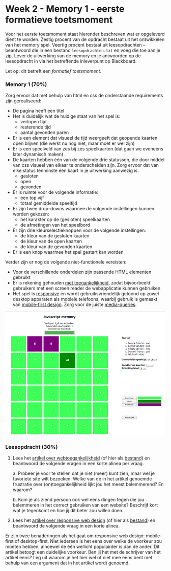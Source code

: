 # Week 2 - Memory 1 - eerste formatieve toetsmoment

Voor het eerste toetsmoment staat hieronder beschreven wat er opgeleverd dient te worden. Zestig procent van de opdracht bestaat uit het ontwikkelen van het memory spel. Veertig procent bestaat uit leesopdrachten – beantwoord die in een bestand `leesopdrachten.txt` en voeg die toe aan je zip. Lever de uitwerking van de memory en je antwoorden op de leesopdracht in via het betreffende inleverpunt op Blackboard. 

Let op: dit betreft een *formatief toetsmoment*.

### Memory 1 (70%)

Zorg ervoor dat met behulp van html en css de onderstaande requirements zijn gerealiseerd:

- De pagina heeft een titel
- Het is duidelijk wat de huidige staat van het spel is:
    - verlopen tijd
    - resterende tijd
    - aantal gevonden paren
- Er is een element dat visueel de tijd weergeeft dat geopende kaarten open blijven (die werkt nu nog niet, maar moet er wel zijn)
- Er is een speelveld van zes bij zes speelkaarten (dat gaan we eveneens later dynamisch maken)
- De kaarten hebben één van de volgende drie statussen, die door middel van css visueel van elkaar te onderscheiden zijn. Zorg ervoor dat van elke status tenminste één kaart in je uitwerking aanwezig is.
    - gesloten
    - open
    - gevonden
- Er is ruimte voor de volgende informatie:
    - een top vijf
    - totaal gemiddelde speeltijd
- Er zijn twee drop-downs waarmee de volgende instellingen kunnen worden gekozen:
    - het karakter op de (gesloten) speelkaarten
    - de afmetingen van het speelbord
- Er zijn drie kleurselectieknoppen voor de volgende instellingen:
    - de kleur van de gesloten kaarten
    - de kleur van de open kaarten
    - de kleur van de gevonden kaarten
- Er is een knop waarmee het spel gestart kan worden

Verder zijn er nog de volgende niet-functionele vereisten:

- Voor de verschillende onderdelen zijn passende HTML elementen gebruikt
- Er is rekening gehouden [met toegankelijkheid](https://developer.mozilla.org/en-US/docs/Web/Accessibility), zodat bijvoorbeeld gebruikers met een screen reader de webapplicatie kunnen gebruiken
- Het spel is [responsive](https://developer.mozilla.org/en-US/docs/Learn/CSS/CSS_layout/Responsive_Design) en wordt gebruiksvriendelijk getoond op zowel desktop apparaten als mobiele telefoons, waarbij gebruik is gemaakt van [mobile-first design](https://developer.mozilla.org/en-US/docs/Web/Progressive_web_apps/Responsive/Mobile_first). Zorg voor de juiste [media-queries](https://developer.mozilla.org/en-US/docs/Web/CSS/Media_Queries/Using_media_queries).

![Het memory-spel zoals het er uit kan komen te zien](../imgs/memory-demo.png)

### Leesopdracht (30%)

1. Lees het [artikel over webtoegankelijkheid](https://bighack.org/5-most-annoying-website-features-i-face-as-a-blind-screen-reader-user-accessibility/) (of hier als [bestand](../materialen/week2-flexbox/toegankelijkheid.pdf)) en beantwoord de volgende vragen in een korte alinea per vraag.

    a. Probeer je voor te stellen dat je niet (meer) kunt zien, maar wel je favoriete site wilt bezoeken. Welke van de in het artikel genoemde frustratie over (on)toegankelijkheid lijkt jou het meest belemmerend? En waarom?

    b. Kom je als ziend persoon ook wel eens dingen tegen die jou belemmeren in het correct gebruiken van een website? Beschrijf kort wat je tegenkomt en hoe jij dit beter zou willen doen.

2. Lees het [artikel over responsive web design](https://www.freecodecamp.org/news/taking-the-right-approach-to-responsive-web-design/) (of hier als [bestand](../materialen/week2-flexbox/responsive.pdf)) en beantwoord de volgende vraag in een korte alinea.

Er zijn twee benaderingen als het gaat om responsive web design: mobile-first of desktop-first. Niet iedereen is het eens over welke de voorkeur zou moeten hebben, alhoewel de één wellicht populairder is dan de ander. Dit artikel betoogt een duidelijke voorkeur. Ben jij het met de schrijver van het artikel eens? Leg uit waarom je het hier wel of niet mee eens bent met behulp van een argument dat in het artikel wordt genoemd.
